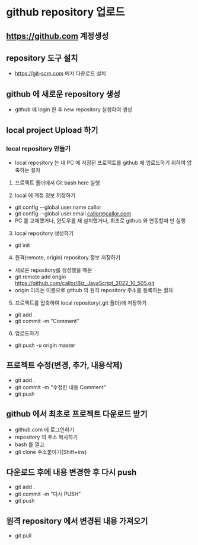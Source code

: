 # github repository 업로드

## https://github.com 계정생성
## repository 도구 설치
* https://git-scm.com 에서 다운로드 설치

## github 에 새로운 repository 생성
* github 에 login 한 후 new repository 실행하여 생성

## local project Upload 하기
### local repository 만들기
* local repository 는 내 PC 에 저장된 프로젝트를 github 에 업로드하기 위하여 압축하는 절차
1. 프로젝트 폴더에서 Git bash here 실행

2. local 에 계정 정보 저장하기
* git config --global user.name callor
* git config --global user.email callor@callor.com
* PC 를 교체했거나, 윈도우를 재 설치했거나, 최초로 github 와 연동할때 만 실행

3. local repository 생성하기
* git init

4. 원격(remote, origin) repository 정보 저장하기
* 새로운 repository를 생성했을 때문
* git remote add origin https://github.com/callor/Biz_JavaScript_2022_10_505.git
* origin 이라는 이름으로 github 의 원격 repository 주소를 등록하는 절차

5. 프로젝트를 압축하여 local repository(.git 폴더)에 저장하기
* git add .
* git commit -m "Comment"

6. 업로드하기
* git push -u origin master

## 프로젝트 수정(변경, 추가, 내용삭제)
* git add .
* git commit -m "수정한 내용 Comment"
* git push

## github 에서 최초로 프로젝트 다운로드 받기
* github.com 에 로그인하기
* repository 의 주소 복사하기
* bash 를 열고
* git clone 주소붙이기(Shift+ins)

## 다운로드 후에 내용 변경한 후 다시 push
* git add .
* git commit -m "다시 PUSH"
* git push

## 원격 repository 에서 변경된 내용 가져오기
* git pull


